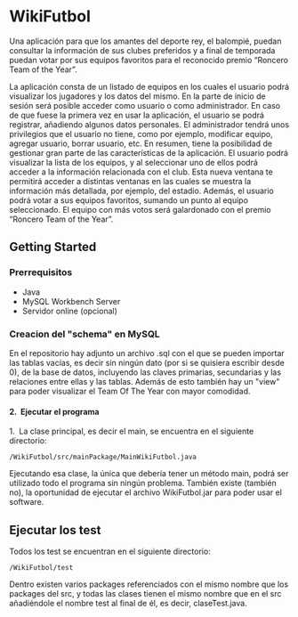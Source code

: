 # WikiFutbol
Una aplicación para que los amantes del deporte rey, el balompié, puedan consultar la información de sus clubes preferidos y a final de temporada puedan votar por sus equipos favoritos para el reconocido premio “Roncero Team of the Year”.

La aplicación consta de un listado de equipos en los cuales el usuario podrá visualizar los jugadores y los datos del mismo. En la parte de inicio de sesión será posible acceder como usuario o como administrador. En caso de que fuese la primera vez en usar la aplicación, el usuario se podrá registrar, añadiendo algunos datos personales.
El administrador tendrá unos privilegios que el usuario no tiene, como por ejemplo, modificar equipo, agregar usuario, borrar usuario, etc. En resumen, tiene la posibilidad de gestionar gran parte de las características de la aplicación.
El usuario podrá visualizar la lista de los equipos, y al seleccionar uno de ellos podrá acceder a la información relacionada con el club. Esta nueva ventana te permitirá acceder a distintas ventanas en las cuales se muestra la información más detallada, por ejemplo, del estadio.
Además, el usuario podrá votar a sus equipos favoritos, sumando un punto al equipo seleccionado. El equipo con más votos será galardonado con el premio “Roncero Team of the Year”.  

## Getting Started
### Prerrequisitos
* Java 
* MySQL Workbench Server
* Servidor online (opcional)

### Creacion del "schema" en MySQL
En el repositorio hay adjunto un archivo .sql con el que se pueden importar las tablas vacías, es decir sin ningún dato (por si se quisiera escribir desde 0), de la base de datos, incluyendo las claves primarias, secundarias y las relaciones entre ellas y las tablas. Además de esto también hay un "view" para poder visualizar el Team Of The Year con mayor comodidad.

#### 2.  Ejecutar el programa
1.  La clase principal, es decir el main, se encuentra en el siguiente directorio:
```
/WikiFutbol/src/mainPackage/MainWikiFutbol.java
```
Ejecutando esa clase, la única que debería tener un método main, podrá ser utilizado todo el programa sin ningún problema.
También existe (también no), la oportunidad de ejecutar el archivo WikiFutbol.jar para poder usar el software.

## Ejecutar los test
Todos los test se encuentran en el siguiente directorio:
```
/WikiFutbol/test
```
Dentro existen varios packages referenciados con el mismo nombre que los packages del src, y todas las clases tienen el mismo nombre que en el src añadiéndole el nombre test al final de él, es decir, claseTest.java.

